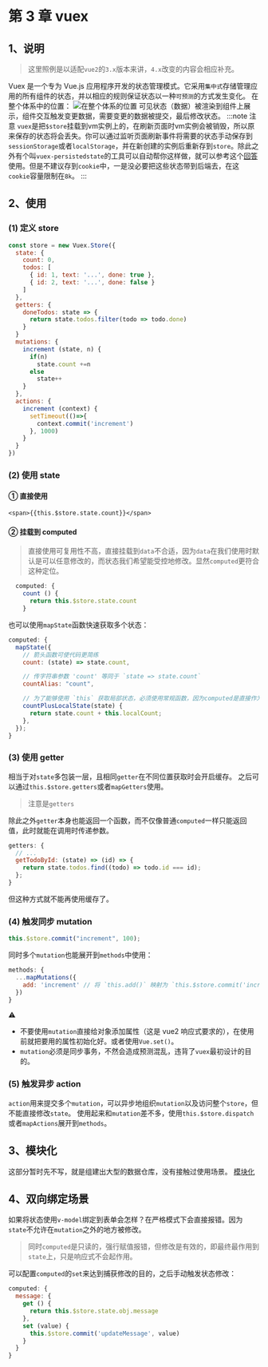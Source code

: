 # 第 3 章 vuex

## 1、说明

> 这里照例是以适配`vue2`的`3.x`版本来讲，`4.x`改变的内容会相应补充。

Vuex 是一个专为 Vue.js 应用程序开发的状态管理模式。它采用`集中式`存储管理应用的所有组件的状态，并以相应的规则保证状态以一种`可预测`的方式发生变化。
在整个体系中的位置：
![在整个体系的位置](https://v3.vuex.vuejs.org/vuex.png)
可见状态（数据）被渲染到组件上展示，组件交互触发变更数据，需要变更的数据被提交，最后修改状态。
:::note 注意
`vuex`是把`$store`挂载到vm实例上的，在刷新页面时vm实例会被销毁，所以原来保存的状态将会丢失。你可以通过监听页面刷新事件将需要的状态手动保存到`sessionStorage`或者`localStorage`，并在新创建的实例后重新存到`store`。除此之外有个叫`vuex-persistedstate`的工具可以自动帮你这样做，就可以参考这个[回答](https://stackoverflow.com/a/58841356/14456170)使用。但是不建议存到`cookie`中，一是没必要把这些状态带到后端去，在这`cookie`容量限制在`8k`。
:::

## 2、使用

### (1) 定义 store

```js
const store = new Vuex.Store({
  state: {
    count: 0,
    todos: [
      { id: 1, text: '...', done: true },
      { id: 2, text: '...', done: false }
    ]
  },
  getters: {
    doneTodos: state => {
      return state.todos.filter(todo => todo.done)
    }
  }
  mutations: {
    increment (state, n) {
      if(n)
        state.count +=n
      else
        state++
    }
  },
  actions: {
    increment (context) {
      setTimeout(()=>{
        context.commit('increment')
      }, 1000)
    }
  }
})
```

### (2) 使用 state

#### ① 直接使用

```vue
<span>{{this.$store.state.count}}</span>
```

#### ② 挂载到 computed

> 直接使用可复用性不高，直接挂载到`data`不合适，因为`data`在我们使用时默认是可以任意修改的，而状态我们希望能受控地修改。显然`computed`更符合这种定位。

```js
  computed: {
    count () {
      return this.$store.state.count
    }
```

也可以使用`mapState`函数快速获取多个状态：

```js
computed: {
  mapState({
    // 箭头函数可使代码更简练
    count: (state) => state.count,

    // 传字符串参数 'count' 等同于 `state => state.count`
    countAlias: "count",

    // 为了能够使用 `this` 获取局部状态，必须使用常规函数，因为computed是直接作为vm实例的方法使用的。
    countPlusLocalState(state) {
      return state.count + this.localCount;
    },
  });
}
```

### (3) 使用 getter

相当于对`state`多包装一层，且相同`getter`在不同位置获取时会开启缓存。
之后可以通过`this.$store.getters`或者`mapGetters`使用。

> 注意是`getters`

除此之外`getter`本身也能返回一个函数，而不仅像普通`computed`一样只能返回值，此时就能在调用时传递参数。

```js
getters: {
  // ...
  getTodoById: (state) => (id) => {
    return state.todos.find((todo) => todo.id === id);
  };
}
```

但这种方式就不能再使用缓存了。

### (4) 触发同步 mutation

```js
this.$store.commit("increment", 100);
```

同时多个`mutation`也能展开到`methods`中使用：

```js
methods: {
  ...mapMutations({
    add: 'increment' // 将 `this.add()` 映射为 `this.$store.commit('increment')`
  })
}
```

:warning:

- 不要使用`mutation`直接给对象添加属性（这是 vue2 响应式要求的），在使用前就把要用的属性初始化好。或者使用`Vue.set()`。
- `mutation`必须是同步事务，不然会造成预测混乱，违背了`vuex`最初设计的目的。

### (5) 触发异步 action

`action`用来提交多个`mutation`，可以异步地组织`mutation`以及访问整个`store`，但不能直接修改`state`。
使用起来和`mutation`差不多，使用`this.$store.dispatch`或者`mapActions`展开到`methods`。


## 3、模块化
这部分暂时先不写，就是组建出大型的数据仓库，没有接触过使用场景。
[模块化](https://v3.vuex.vuejs.org/zh/guide/modules.html#%E6%A8%A1%E5%9D%97%E5%8A%A8%E6%80%81%E6%B3%A8%E5%86%8C)

## 4、双向绑定场景

如果将状态使用`v-model`绑定到表单会怎样？在严格模式下会直接报错。因为`state`不允许在`mutation`之外的地方被修改。
> 同时`computed`是只读的，强行赋值报错，但修改是有效的，即最终最作用到`state`上，只是响应式不会起作用。

可以配置`computed`的`set`来达到捕获修改的目的，之后手动触发状态修改：
```js
computed: {
  message: {
    get () {
      return this.$store.state.obj.message
    },
    set (value) {
      this.$store.commit('updateMessage', value)
    }
  }
}
```